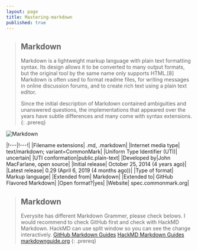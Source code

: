 ```yaml
---
layout: page
title: Mastering-markdown
published: true
---
```


> ## Markdown
> Markdown is a lightweight markup language with plain text formatting syntax. Its design allows it to be converted to many output formats, but the original tool by the same name only supports HTML.[8] Markdown is often used to format readme files, for writing messages in online discussion forums, and to create rich text using a plain text editor.
>
> Since the initial description of Markdown contained ambiguities and unanswered questions, the implementations that appeared over the years have subtle differences and many come with syntax extensions.
{: .prereq}

![Markdown](https://upload.wikimedia.org/wikipedia/commons/thumb/4/48/Markdown-mark.svg/64px-Markdown-mark.svg.png)

|!---|!---!|
|Filename extensions|	.md, .markdown|
|Internet media type|	text/markdown; variant=CommonMark|
|Uniform Type Identifier (UTI)|	uncertain|
|UTI conformation|public.plain-text|
|Developed by|John MacFarlane, open source|
|Initial release|	October 25, 2014 (4 years ago)|
|Latest release|	0.29 (April 6, 2019 (4 months ago))|
|Type of format|	Markup language|
|Extended from|	Markdown|
|Extended to|	GitHub Flavored Markdown|
|Open format?|yes|
|Website|	spec.commonmark.org|


> ## Markdown
> Everysite has different Markdown Grammer, please check belows. I would recommend to check GitHub first and check with HackMD Markdown. HackMD can use split window so you can see the change interactively.
> [GitHub Markdown Guides](https://guides.github.com/features/mastering-markdown/)
> [HackMD Markdown Guides](https://hackmd.io/6gA4GnuuSXCMcuiZm8UDIw?both)
> [markdownguide.org](https://www.markdownguide.org/basic-syntax/)
{: .prereq}



